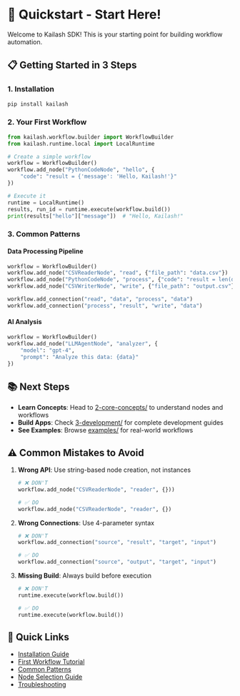 # 🚀 Quickstart - Start Here!

Welcome to Kailash SDK! This is your starting point for building workflow automation.

## 📋 Getting Started in 3 Steps

### 1. Installation
```bash
pip install kailash
```

### 2. Your First Workflow
```python
from kailash.workflow.builder import WorkflowBuilder
from kailash.runtime.local import LocalRuntime

# Create a simple workflow
workflow = WorkflowBuilder()
workflow.add_node("PythonCodeNode", "hello", {
    "code": "result = {'message': 'Hello, Kailash!'}"
})

# Execute it
runtime = LocalRuntime()
results, run_id = runtime.execute(workflow.build())
print(results["hello"]["message"])  # "Hello, Kailash!"
```

### 3. Common Patterns

#### Data Processing Pipeline
```python
workflow = WorkflowBuilder()
workflow.add_node("CSVReaderNode", "read", {"file_path": "data.csv"})
workflow.add_node("PythonCodeNode", "process", {"code": "result = len(data)"})
workflow.add_node("CSVWriterNode", "write", {"file_path": "output.csv"})

workflow.add_connection("read", "data", "process", "data")
workflow.add_connection("process", "result", "write", "data")
```

#### AI Analysis
```python
workflow = WorkflowBuilder()
workflow.add_node("LLMAgentNode", "analyzer", {
    "model": "gpt-4",
    "prompt": "Analyze this data: {data}"
})
```

## 📚 Next Steps

- **Learn Concepts**: Head to [2-core-concepts/](../2-core-concepts/) to understand nodes and workflows
- **Build Apps**: Check [3-development/](../3-development/) for complete development guides
- **See Examples**: Browse [examples/](../examples/) for real-world workflows

## ⚠️ Common Mistakes to Avoid

1. **Wrong API**: Use string-based node creation, not instances
   ```python
   # ❌ DON'T
   workflow.add_node("CSVReaderNode", "reader", {}))

   # ✅ DO
   workflow.add_node("CSVReaderNode", "reader", {})
   ```

2. **Wrong Connections**: Use 4-parameter syntax
   ```python
   # ❌ DON'T
   workflow.add_connection("source", "result", "target", "input")

   # ✅ DO
   workflow.add_connection("source", "output", "target", "input")
   ```

3. **Missing Build**: Always build before execution
   ```python
   # ❌ DON'T
   runtime.execute(workflow.build())

   # ✅ DO
   runtime.execute(workflow.build())
   ```

## 🔗 Quick Links

- [Installation Guide](installation.md)
- [First Workflow Tutorial](first-workflow.md)
- [Common Patterns](common-patterns.md)
- [Node Selection Guide](../2-core-concepts/nodes/node-selection-guide.md)
- [Troubleshooting](../3-development/troubleshooting.md)
